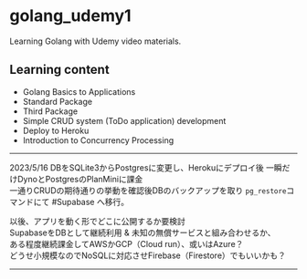 # golang_udemy1
Learning Golang with Udemy video materials.

## Learning content
- Golang Basics to Applications
- Standard Package
- Third Package
- Simple CRUD system (ToDo application) development
- Deploy to Heroku
- Introduction to Concurrency Processing
---

2023/5/16
DBをSQLite3からPostgresに変更し、Herokuにデプロイ後
一瞬だけDynoとPostgresのPlanMiniに課金<br>
一通りCRUDの期待通りの挙動を確認後DBのバックアップを取り
`pg_restore`コマンドにて #Supabase へ移行。

以後、アプリを動く形でどこに公開するか要検討<br>
SupabaseをDBとして継続利用 & 未知の無償サービスと組み合わせるか、<br>
ある程度継続課金してAWSかGCP（Cloud run）、或いはAzure？<br>
どうせ小規模なのでNoSQLに対応させFirebase（Firestore）でもいいかも？

---
